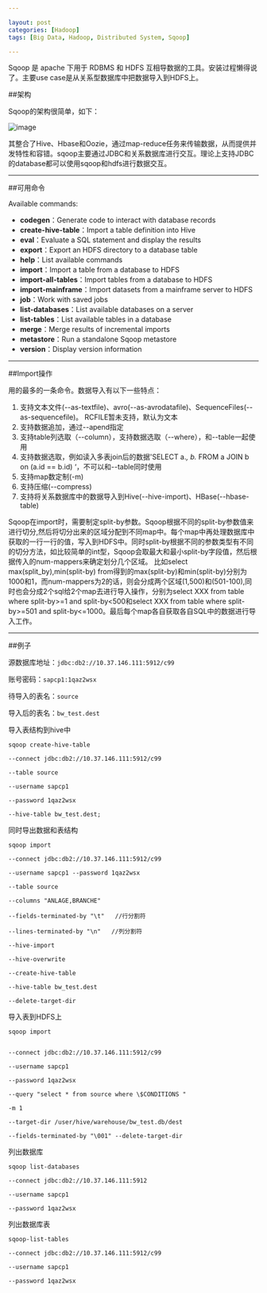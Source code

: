 ```yaml
---

layout: post
categories: [Hadoop]
tags: [Big Data, Hadoop, Distributed System, Sqoop]

---
```


Sqoop 是 apache 下用于 RDBMS 和 HDFS 互相导数据的工具。安装过程懒得说了。主要use case是从关系型数据库中把数据导入到HDFS上。

##架构

Sqoop的架构很简单，如下：

![image](https://raw.githubusercontent.com/kkkelsey/kkkelsey.github.io/master/_images/161141.jpg)

其整合了Hive、Hbase和Oozie，通过map-reduce任务来传输数据，从而提供并发特性和容错。sqoop主要通过JDBC和关系数据库进行交互。理论上支持JDBC的database都可以使用sqoop和hdfs进行数据交互。

- - -

##可用命令

Available commands:


- **codegen**：Generate code to interact with database records
- **create-hive-table**：Import a table definition into Hive
- **eval**：Evaluate a SQL statement and display the results
- **export**：Export an HDFS directory to a database table
- **help**：List available commands
- **import**：Import a table from a database to HDFS
- **import-all-tables**：Import tables from a database to HDFS
- **import-mainframe**：Import datasets from a mainframe server to HDFS
- **job**：Work with saved jobs
- **list-databases**：List available databases on a server
- **list-tables**：List available tables in a database
- **merge**：Merge results of incremental imports
- **metastore**：Run a standalone Sqoop metastore
- **version**：Display version information

- - -

##Import操作

用的最多的一条命令。数据导入有以下一些特点：

1. 支持文本文件(--as-textfile)、avro(--as-avrodatafile)、SequenceFiles(--as-sequencefile)。 RCFILE暂未支持，默认为文本
2. 支持数据追加，通过--apend指定
3. 支持table列选取（--column），支持数据选取（--where），和--table一起使用
4. 支持数据选取，例如读入多表join后的数据'SELECT a.*, b.* FROM a JOIN b on (a.id == b.id) ‘，不可以和--table同时使用
5. 支持map数定制(-m)
6. 支持压缩(--compress)
7. 支持将关系数据库中的数据导入到Hive(--hive-import)、HBase(--hbase-table)


Sqoop在import时，需要制定split-by参数。Sqoop根据不同的split-by参数值来进行切分,然后将切分出来的区域分配到不同map中。每个map中再处理数据库中获取的一行一行的值，写入到HDFS中。同时split-by根据不同的参数类型有不同的切分方法，如比较简单的int型，Sqoop会取最大和最小split-by字段值，然后根据传入的num-mappers来确定划分几个区域。 比如select max(split_by),min(split-by) from得到的max(split-by)和min(split-by)分别为1000和1，而num-mappers为2的话，则会分成两个区域(1,500)和(501-100),同时也会分成2个sql给2个map去进行导入操作，分别为select XXX from table where split-by>=1 and split-by<500和select XXX from table where split-by>=501 and split-by<=1000。最后每个map各自获取各自SQL中的数据进行导入工作。

- - -

##例子

源数据库地址：`jdbc:db2://10.37.146.111:5912/c99`

账号密码：`sapcp1:1qaz2wsx`

待导入的表名：`source`

导入后的表名：`bw_test.dest`

导入表结构到hive中```sqoop create-hive-table
--connect jdbc:db2://10.37.146.111:5912/c99--table source --username sapcp1 --password 1qaz2wsx --hive-table bw_test.dest;```同时导出数据和表结构```sqoop import --connect jdbc:db2://10.37.146.111:5912/c99 --username sapcp1 --password 1qaz2wsx --table source --columns "ANLAGE,BRANCHE" --fields-terminated-by "\t"   //行分割符--lines-terminated-by "\n"   //列分割符--hive-import --hive-overwrite --create-hive-table --hive-table bw_test.dest --delete-target-dir```导入表到HDFS上```sqoop import  
--connect jdbc:db2://10.37.146.111:5912/c99  --username sapcp1 --password 1qaz2wsx --query "select * from source where \$CONDITIONS "  -m 1  --target-dir /user/hive/warehouse/bw_test.db/dest--fields-terminated-by "\001" --delete-target-dir```列出数据库
```sqoop list-databases--connect jdbc:db2://10.37.146.111:5912 --username sapcp1 --password 1qaz2wsx```列出数据库表```sqoop-list-tables --connect jdbc:db2://10.37.146.111:5912/c99 --username sapcp1 --password 1qaz2wsx```

  

